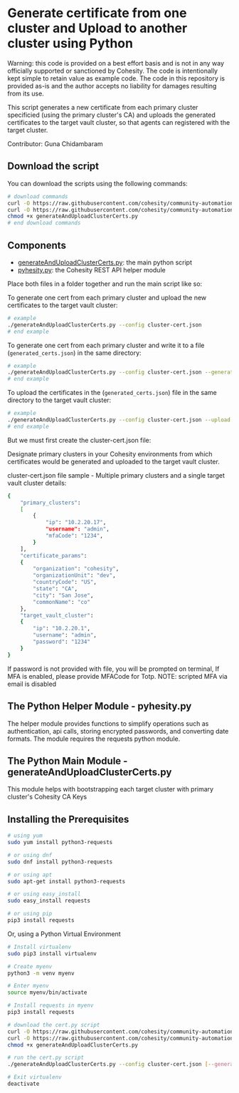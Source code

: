 # Generate certificate from one cluster and Upload to another cluster using Python

Warning: this code is provided on a best effort basis and is not in any way officially supported or sanctioned by Cohesity. The code is intentionally kept simple to retain value as example code. The code in this repository is provided as-is and the author accepts no liability for damages resulting from its use.

This script generates a new certificate from each primary cluster specificied (using the primary cluster's CA) and uploads the generated certificates to the target vault cluster, so that agents can registered with the target cluster.

Contributor: Guna Chidambaram

## Download the script

You can download the scripts using the following commands:

```bash
# download commands
curl -O https://raw.githubusercontent.com/cohesity/community-automation-samples/main/python/generateAndUploadClusterCerts/generateAndUploadClusterCerts.py
curl -O https://raw.githubusercontent.com/cohesity/community-automation-samples/main/python/pyhesity.py
chmod +x generateAndUploadClusterCerts.py
# end download commands
```

## Components

* [generateAndUploadClusterCerts.py](https://raw.githubusercontent.com/cohesity/community-automation-samples/main/python/generateAndUploadClusterCerts/generateAndUploadClusterCerts.py): the main python script
* [pyhesity.py](https://raw.githubusercontent.com/cohesity/community-automation-samples/main/python/pyhesity/pyhesity.py): the Cohesity REST API helper module

Place both files in a folder together and run the main script like so:

To generate one cert from each primary cluster and upload the new certificates to the target vault cluster:

```bash
# example
./generateAndUploadClusterCerts.py --config cluster-cert.json
# end example
```

To generate one cert from each primary cluster and write it to a file (`generated_certs.json`) in the same directory:

```bash
# example
./generateAndUploadClusterCerts.py --config cluster-cert.json --generate
# end example
```

To upload the certificates in the (`generated_certs.json`) file in the same directory to the target vault cluster:

```bash
# example
./generateAndUploadClusterCerts.py --config cluster-cert.json --upload
# end example
```

But we must first create the cluster-cert.json file:

Designate primary clusters in your Cohesity environments from which certificates would be generated and uploaded to the target vault cluster.

cluster-cert.json file sample - Multiple primary clusters and a single target vault cluster details:

```bash
{
    "primary_clusters":
    [
        {
            "ip": "10.2.20.17", 
            "username": "admin",
            "mfaCode": "1234",
        }
    ],
    "certificate_params":
    {
        "organization": "cohesity",
        "organizationUnit": "dev",
        "countryCode": "US",
        "state": "CA",
        "city": "San Jose",
        "commonName": "co"
    },
    "target_vault_cluster": 
    {
        "ip": "10.2.20.1", 
        "username": "admin", 
        "password": "1234"
    }
}
```

If password is not provided with file, you will be prompted on terminal,
If MFA is enabled, please provide MFACode for Totp.
NOTE: scripted MFA via email is disabled

## The Python Helper Module - pyhesity.py

The helper module provides functions to simplify operations such as authentication, api calls, storing encrypted passwords, and converting date formats. The module requires the requests python module.

## The Python Main Module - generateAndUploadClusterCerts.py

This module helps with bootstrapping each target cluster with primary cluster's Cohesity CA Keys

## Installing the Prerequisites

```bash
# using yum
sudo yum install python3-requests

# or using dnf
sudo dnf install python3-requests

# or using apt
sudo apt-get install python3-requests

# or using easy_install
sudo easy_install requests

# or using pip
pip3 install requests
```

Or, using a Python Virtual Environment

```bash
# Install virtualenv
sudo pip3 install virtualenv

# Create myenv
python3 -m venv myenv

# Enter myenv
source myenv/bin/activate

# Install requests in myenv
pip3 install requests

# download the cert.py script
curl -O https://raw.githubusercontent.com/cohesity/community-automation-samples/main/python/generateAndUploadClusterCerts/generateAndUploadClusterCerts.py
curl -O https://raw.githubusercontent.com/cohesity/community-automation-samples/main/python/pyhesity/pyhesity.py
chmod +x generateAndUploadClusterCerts.py

# run the cert.py script
./generateAndUploadClusterCerts.py --config cluster-cert.json [--generate] [--upload]

# Exit virtualenv
deactivate
```
